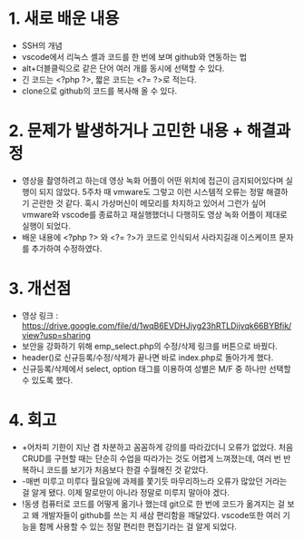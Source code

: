 # 1. 새로 배운 내용
- SSH의 개념
- vscode에서 리눅스 셸과 코드를 한 번에 보며 github와 연동하는 법
- alt+더블클릭으로 같은 단어 여러 개를 동시에 선택할 수 있다.
- 긴 코드는 \<?php ?>, 짧은 코드는 \<?= ?>로 적는다.
- clone으로 github의 코드를 복사해 올 수 있다.


# 2. 문제가 발생하거나 고민한 내용 + 해결과정
- 영상을 촬영하려고 하는데 영상 녹화 어플이 어떤 위치에 접근이 금지되어있다며 실행이 되지 않았다. 5주차 때 vmware도 그렇고 이런 시스템적 오류는 정말 해결하기 곤란한 것 같다. 혹시 가상머신이 메모리를 차지하고 있어서 그런가 싶어 vmware와 vscode를 종료하고 재실행했더니 다행히도 영상 녹화 어플이 제대로 실행이 되었다.
- 배운 내용에 \<?php ?> 와 \<?= ?>가 코드로 인식되서 사라지길래 이스케이프 문자를 추가하여 수정하였다.

# 3. 개선점
- 영상 링크 : https://drive.google.com/file/d/1wqB6EVDHJjyg23hRTLDijvqk66BYBfik/view?usp=sharing
- 보안을 강화하기 위해 emp_select.php의 수정/삭제 링크를 버튼으로 바꿨다.
- header()로 신규등록/수정/삭제가 끝나면 바로 index.php로 돌아가게 했다.
- 신규등록/삭제에서 select, option 태그를 이용하여 성별은 M/F 중 하나만 선택할 수 있도록 했다.


# 4. 회고
- +어차피 기한이 지난 겸 차분하고 꼼꼼하게 강의를 따라갔더니 오류가 없었다. 처음 CRUD를 구현할 때는 단순히 수업을 따라가는 것도 어렵게 느껴졌는데, 여러 번 반복하니 코드를 보기가 처음보다 한결 수월해진 것 같았다.
- -매번 미루고 미루다 월요일에 과제를 쫓기듯 마무리하느라 오류가 많았던 거라는 걸 알게 됐다. 이제 말로만이 아니라 정말로 미루지 말아야 겠다.
- !동생 컴퓨터로 코드를 어떻게 옮기나 했는데 git으로 한 번에 코드가 옮겨지는 걸 보고 왜 개발자들이 github를 쓰는 지 새삼 편리함을 깨달았다. vscode또한 여러 기능을 함께 사용할 수 있는 정말 편리한 편집기라는 걸 알게 되었다.
